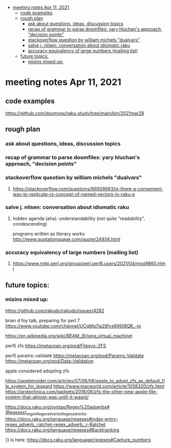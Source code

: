 - [meeting notes Apr 11, 2021](#org0a57e9d)
  - [code examples](#org1d752ca)
  - [rough plan](#orgbf76aa2)
    - [ask about questions, ideas, discussion topics](#org01ffbda)
    - [recap of grammar to parse doomfiles: yary hluchan's approach, "decision points"](#org18042e1)
    - [stackoverflow question by william michels "dualvars"](#orgc5e5d19)
    - [salve j. nilsen: conversation about idiomatic raku](#org4b04dc4)
    - [accuracy equivalency of large numbers (mailing list)](#org14bc940)
  - [future topics:](#orgff6daef)
    - [mixins mixed up:](#org729d79c)


<a id="org0a57e9d"></a>

# meeting notes Apr 11, 2021


<a id="org1d752ca"></a>

## code examples

<https://github.com/doomvox/raku-study/tree/main/bin/2021mar28>


<a id="orgbf76aa2"></a>

## rough plan


<a id="org01ffbda"></a>

### ask about questions, ideas, discussion topics


<a id="org18042e1"></a>

### recap of grammar to parse doomfiles: yary hluchan's approach, "decision points"


<a id="orgc5e5d19"></a>

### stackoverflow question by william michels "dualvars"

1.  <https://stackoverflow.com/questions/66926663/is-there-a-convenient-way-to-replicate-rs-concept-of-named-vectors-in-raku-p>


<a id="org4b04dc4"></a>

### salve j. nilsen: conversation about idiomatic raku

1.  hidden agenda (aha): understandability (not quite "readability", condescending)

    programs written as literary works <http://www.quotationspage.com/quote/24934.html>


<a id="org14bc940"></a>

### accuracy equivalency of large numbers (mailing list)

1.  <https://www.nntp.perl.org/group/perl.perl6.users/2021/04/msg9860.html>


<a id="orgff6daef"></a>

## future topics:


<a id="org729d79c"></a>

### mixins mixed up:

<https://github.com/rakudo/rakudo/issues/4282>

brian d foy talk, preparing for perl 7 <https://www.youtube.com/channel/UCqMg7ia28fvx6iN08QR_-ig>

<https://en.wikipedia.org/wiki/BEAM_(Erlang_virtual_machine)>

perl5 zfs <https://metacpan.org/pod/Filesys::ZFS>

perl5 params::validate <https://metacpan.org/pod/Params::Validate> <https://metacpan.org/pod/Data::Validation>

apple considered adopting zfs

<https://appleinsider.com/articles/07/06/06/apple_to_adopt_zfs_as_default_file_system_for_leopard> <https://www.macworld.com/article/1058320/zfs.html> <https://arstechnica.com/gadgets/2016/06/zfs-the-other-new-apple-file-system-that-almost-was-until-it-wasnt/>

<https://docs.raku.org/syntax/Regex%20adverbs#(Regexes)><sub>regex</sub><sub>Regex</sub><sub>adverbs</sub><sub>Regex</sub><sub>adverbs</sub> <https://docs.raku.org/language/regexes#index-entry-regex_adverb_:ratchet-regex_adverb_:r-Ratchet> <https://docs.raku.org/language/regexes#Backtracking>

{} is here: <https://docs.raku.org/language/regexes#Capture_numbers>
